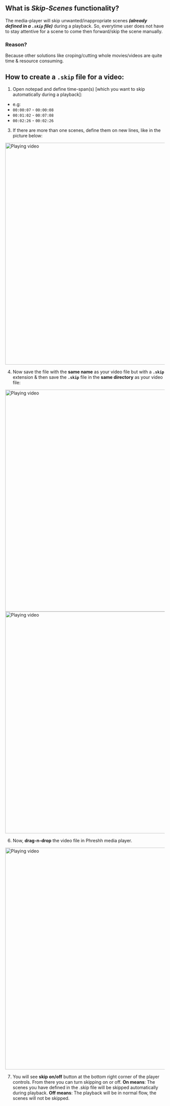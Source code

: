 ## What is ***Skip-Scenes*** functionality?

The media-player will skip unwanted/inappropriate scenes ***(already defined in a `.skip` file)*** during a playback. So, everytime  user does not have to stay attentive for a scene to come then forward/skip the scene manually.

### Reason?
Because other solutions like croping/cutting whole movies/videos are quite time & resource consuming.

## How to create a `.skip` file for a video:

1. Open notepad and define time-span(s) [which you want to skip automatically during a playback]:
* e.g:
* `00:00:07` - `00:00:08`
* `00:01:02` - `00:07:08`
* `00:02:26` - `00:02:26`

3. If there are more than one scenes, define them on new lines, like in the picture below:
<img src="https://github.com/Phreshhh/PhreshPlayer-plugins/tree/master/skipscenes/assets/img/filecreate-example/p1.png" width="700" alt="Playing video">

4. Now save the file with the **same name** as your video file but with a **`.skip`** extension & then save the **`.skip`** file in the **same directory** as your video file:
<img src="https://github.com/Phreshhh/PhreshPlayer-plugins/tree/master/skipscenes/assets/img/filecreate-example/p2.png" width="700" alt="Playing video">
<img src="https://github.com/Phreshhh/PhreshPlayer-plugins/tree/master/skipscenes/assets/img/filecreate-example/p3.png" width="700" alt="Playing video">

6. Now, **drag-n-drop** the video file in Phreshh media player.
<img src="https://github.com/Phreshhh/PhreshPlayer-plugins/tree/master/skipscenes/assets/img/filecreate-example/p5.png" width="700" alt="Playing video">

7. You will see **skip on/off** button at the bottom right corner of the player controls. From there you can turn skipping on or off.
**On means**: The scenes you have defined in the .skip file will be skipped automatically during playback.
**Off means**: The playback will be in normal flow, the scenes will not be skipped.